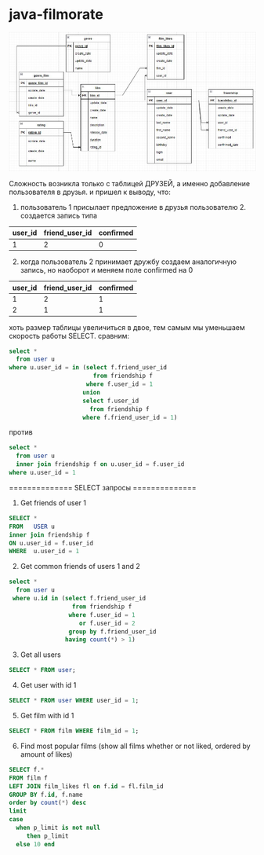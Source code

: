 # java-filmorate

![DB flow chart](ER_sheme.JPG)

Сложность возникла только с таблицей ДРУЗЕЙ, а именно добавление пользователя в друзья. и пришел к выводу, что:

1. пользователь 1 присылает предложение в друзья пользователю 2. создается запись типа

| user_id | friend_user_id | confirmed |
|---------|----------------|-----------|
| 1       | 2              | 0         |

2. когда пользователь 2 принимает дружбу создаем аналогичную запись, но наоборот и меняем поле confirmed на 0

| user_id | friend_user_id | confirmed |
|---------|----------------|-----------|
| 1       | 2              | 1         |
| 2       | 1              | 1         |

хоть размер таблицы увеличиться в двое, тем самым мы уменьшаем скорость работы SELECT. сравним:

``` sql
select * 
  from user u
where u.user_id = in (select f.friend_user_id
                        from friendship f
                      where f.user_id = 1
                     union
                     select f.user_id
                       from friendship f
                     where f.friend_user_id = 1)
``` 

против

``` sql
select * 
  from user u
  inner join friendship f on u.user_id = f.user_id
where u.user_id = 1
``` 

============== SELECT запросы ==============

1) Get friends of user 1

``` sql
SELECT *
FROM   USER u
inner join friendship f
ON u.user_id = f.user_id
WHERE  u.user_id = 1
```

2) Get common friends of users 1 and 2

``` sql
select *
  from user u
 where u.id in (select f.friend_user_id
                  from friendship f
                 where f.user_id = 1
                    or f.user_id = 2
                 group by f.friend_user_id
                having count(*) > 1)

```

3) Get all users

``` sql
SELECT * FROM user;
```

4) Get user with id 1

``` sql
SELECT * FROM user WHERE user_id = 1;
```

5) Get film with id 1

``` sql
SELECT * FROM film WHERE film_id = 1;
```

6) Find most popular films (show all films whether or not liked, ordered by amount of likes)

``` sql
SELECT f.*
FROM film f
LEFT JOIN film_likes fl on f.id = fl.film_id
GROUP BY f.id, f.name
order by count(*) desc 
limit 
case 
  when p_limit is not null
     then p_limit
  else 10 end
```
